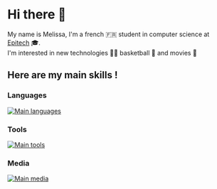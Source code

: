 # Hi there 👋
My name is Melissa, I'm a french :fr: student in computer science at [Epitech](https://www.epitech.eu/en/) :mortar_board:. <br>
I'm interested in new technologies :woman_technologist: basketball :basketball: and movies :movie_camera:

## Here are my main skills !

### Languages

[![Main languages](https://skillicons.dev/icons?i=c,cpp&perline=9)](https://github.com/tandpfun/skill-icons)
### Tools
[![Main tools](https://skillicons.dev/icons?i=linux,docker,cmake,github,git,idea,vscode,md&perline=9)](https://github.com/tandpfun/skill-icons)
### Media
[![Main media](https://skillicons.dev/icons?i=linkedin,discord,instagram&perline=9)](https://github.com/tandpfun/skill-icons)
